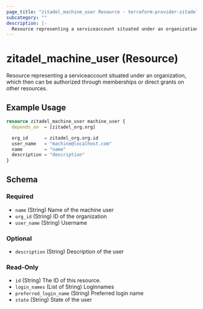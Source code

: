 ```yaml
---
page_title: "zitadel_machine_user Resource - terraform-provider-zitadel"
subcategory: ""
description: |-
  Resource representing a serviceaccount situated under an organization, which then can be authorized through memberships or direct grants on other resources.
---
```


# zitadel_machine_user (Resource)

Resource representing a serviceaccount situated under an organization, which then can be authorized through memberships or direct grants on other resources.

## Example Usage

```terraform
resource zitadel_machine_user machine_user {
  depends_on  = [zitadel_org.org]

  org_id      = zitadel_org.org.id
  user_name   = "machine@localhost.com"
  name        = "name"
  description = "description"
}
```

<!-- schema generated by tfplugindocs -->
## Schema

### Required

- `name` (String) Name of the machine user
- `org_id` (String) ID of the organization
- `user_name` (String) Username

### Optional

- `description` (String) Description of the user

### Read-Only

- `id` (String) The ID of this resource.
- `login_names` (List of String) Loginnames
- `preferred_login_name` (String) Preferred login name
- `state` (String) State of the user